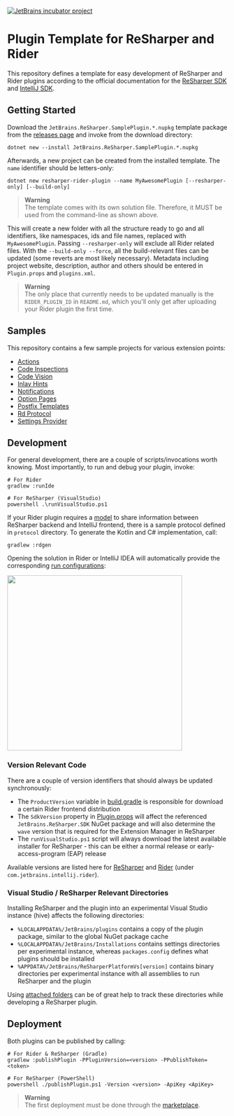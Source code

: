 [![JetBrains incubator project](https://jb.gg/badges/incubator-flat-square.svg)](https://confluence.jetbrains.com/display/ALL/JetBrains+on+GitHub)

# Plugin Template for ReSharper and Rider

This repository defines a template for easy development of ReSharper and Rider plugins according to the official documentation for the [ReSharper SDK](https://www.jetbrains.com/help/resharper/sdk) and [IntelliJ SDK](http://www.jetbrains.org/intellij/sdk/docs/welcome.html).

## Getting Started

Download the `JetBrains.ReSharper.SamplePlugin.*.nupkg` template package from the [releases page](https://github.com/JetBrains/resharper-rider-plugin/releases) and invoke from the download directory:

```
dotnet new --install JetBrains.ReSharper.SamplePlugin.*.nupkg
```

Afterwards, a new project can be created from the installed template. The `name` identifier should be letters-only:

```
dotnet new resharper-rider-plugin --name MyAwesomePlugin [--resharper-only] [--build-only]
```

> **Warning**<br/>
> The template comes with its own solution file. Therefore, it MUST be used from the command-line as shown above.

This will create a new folder with all the structure ready to go and all identifiers, like namespaces, ids and file names, replaced with `MyAwesomePlugin`. Passing `--resharper-only` will exclude all Rider related files. With the `--build-only --force`, all the build-relevant files can be updated (some reverts are most likely necessary). Metadata including project website, description, author and others should be entered in `Plugin.props` and `plugins.xml`.


> **Warning**<br/>
> The only place that currently needs to be updated manually is the `RIDER_PLUGIN_ID` in `README.md`, which you'll only get after uploading your Rider plugin the first time.

## Samples

This repository contains a few sample projects for various extension points:

- [Actions](samples/Actions)
- [Code Inspections](samples/CodeInspections)
- [Code Vision](samples/CodeVision)
- [Inlay Hints](samples/InlayHints)
- [Notifications](samples/Notifications)
- [Option Pages](samples/OptionPages)
- [Postfix Templates](samples/PostfixTemplates)
- [Rd Protocol](samples/RdProtocol)
- [Settings Provider](samples/SettingsProvider)

## Development

For general development, there are a couple of scripts/invocations worth knowing. Most importantly, to run and debug your plugin, invoke:

```
# For Rider
gradlew :runIde

# For ReSharper (VisualStudio)
powershell .\runVisualStudio.ps1
```

If your Rider plugin requires a [model](https://www.jetbrains.com/help/resharper/sdk/Products/Rider.html) to share information between ReSharper backend and IntelliJ frontend, there is a sample protocol defined in `protocol` directory. To generate the Kotlin and C# implementation, call:

```
gradlew :rdgen
```

Opening the solution in Rider or IntelliJ IDEA will automatically provide the corresponding [run configurations](https://www.jetbrains.com/help/rider/Creating_and_Editing_Run_Debug_Configurations.html):

<img src="./images/run-configurations.png" width="400" />

### Version Relevant Code

There are a couple of version identifiers that should always be updated synchronously:

- The `ProductVersion` variable in [build.gradle](https://github.com/JetBrains/resharper-rider-plugin/blob/master/content/gradle.properties#L17) is responsible for download a certain Rider frontend distribution
- The `SdkVersion` property in [Plugin.props](https://github.com/JetBrains/resharper-rider-plugin/blob/master/content/src/dotnet/Plugin.props#L4) will affect the referenced `JetBrains.ReSharper.SDK` NuGet package and will also determine the `wave` version that is required for the Extension Manager in ReSharper
- The `runVisualStudio.ps1` script will always download the latest available installer for ReSharper - this can be either a normal release or early-access-program (EAP) release

Available versions are listed here for [ReSharper](https://www.nuget.org/packages/JetBrains.ReSharper.SDK) and [Rider](https://www.jetbrains.com/intellij-repository/snapshots) (under `com.jetbrains.intellij.rider`).

### Visual Studio / ReSharper Relevant Directories

Installing ReSharper and the plugin into an experimental Visual Studio instance (hive) affects the following directories:

- `%LOCALAPPDATA%/JetBrains/plugins` contains a copy of the plugin package, similar to the global NuGet package cache
- `%LOCALAPPDATA%/JetBrains/Installations` contains settings directories per experimental instance, whereas `packages.config` defines what plugins should be installed
- `%APPDATA%/JetBrains/ReSharperPlatformVs[version]` contains binary directories per experimental instance with all assemblies to run ReSharper and the plugin

Using [attached folders](https://www.jetbrains.com/help/rider/Extending_Your_Solution.html#adding-external-files-and-folders) can be of great help to track these directories while developing a ReSharper plugin. 

## Deployment

Both plugins can be published by calling:

```
# For Rider & ReSharper (Gradle)
gradlew :publishPlugin -PPluginVersion=<version> -PPublishToken=<token>

# For ReSharper (PowerShell)
powershell ./publishPlugin.ps1 -Version <version> -ApiKey <ApiKey>
```

> **Warning**<br/>
> The first deployment must be done through the [marketplace](https://plugins.jetbrains.com/).
